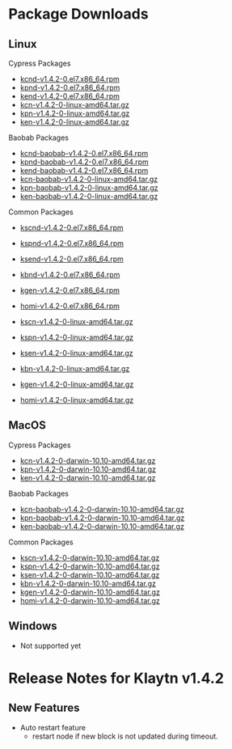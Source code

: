 # Package Downloads <a id="package-downloads"></a>

## Linux <a id="linux"></a>

Cypress Packages

- [kcnd-v1.4.2-0.el7.x86_64.rpm](http://packages.klaytn.net/klaytn/v1.4.2/kcnd-v1.4.2-0.el7.x86_64.rpm)
- [kpnd-v1.4.2-0.el7.x86_64.rpm](http://packages.klaytn.net/klaytn/v1.4.2/kpnd-v1.4.2-0.el7.x86_64.rpm)
- [kend-v1.4.2-0.el7.x86_64.rpm](http://packages.klaytn.net/klaytn/v1.4.2/kend-v1.4.2-0.el7.x86_64.rpm)
- [kcn-v1.4.2-0-linux-amd64.tar.gz](http://packages.klaytn.net/klaytn/v1.4.2/kcn-v1.4.2-0-linux-amd64.tar.gz)
- [kpn-v1.4.2-0-linux-amd64.tar.gz](http://packages.klaytn.net/klaytn/v1.4.2/kpn-v1.4.2-0-linux-amd64.tar.gz)
- [ken-v1.4.2-0-linux-amd64.tar.gz](http://packages.klaytn.net/klaytn/v1.4.2/ken-v1.4.2-0-linux-amd64.tar.gz)

Baobab Packages

- [kcnd-baobab-v1.4.2-0.el7.x86_64.rpm](http://packages.klaytn.net/klaytn/v1.4.2/kcnd-baobab-v1.4.2-0.el7.x86_64.rpm)
- [kpnd-baobab-v1.4.2-0.el7.x86_64.rpm](http://packages.klaytn.net/klaytn/v1.4.2/kpnd-baobab-v1.4.2-0.el7.x86_64.rpm)
- [kend-baobab-v1.4.2-0.el7.x86_64.rpm](http://packages.klaytn.net/klaytn/v1.4.2/kend-baobab-v1.4.2-0.el7.x86_64.rpm)
- [kcn-baobab-v1.4.2-0-linux-amd64.tar.gz](http://packages.klaytn.net/klaytn/v1.4.2/kcn-baobab-v1.4.2-0-linux-amd64.tar.gz)
- [kpn-baobab-v1.4.2-0-linux-amd64.tar.gz](http://packages.klaytn.net/klaytn/v1.4.2/kpn-baobab-v1.4.2-0-linux-amd64.tar.gz)
- [ken-baobab-v1.4.2-0-linux-amd64.tar.gz](http://packages.klaytn.net/klaytn/v1.4.2/ken-baobab-v1.4.2-0-linux-amd64.tar.gz)

Common Packages

- [kscnd-v1.4.2-0.el7.x86_64.rpm](http://packages.klaytn.net/klaytn/v1.4.2/kscnd-v1.4.2-0.el7.x86_64.rpm)

- [kspnd-v1.4.2-0.el7.x86_64.rpm](http://packages.klaytn.net/klaytn/v1.4.2/kspnd-v1.4.2-0.el7.x86_64.rpm)

- [ksend-v1.4.2-0.el7.x86_64.rpm](http://packages.klaytn.net/klaytn/v1.4.2/ksend-v1.4.2-0.el7.x86_64.rpm)

- [kbnd-v1.4.2-0.el7.x86_64.rpm](http://packages.klaytn.net/klaytn/v1.4.2/kbnd-v1.4.2-0.el7.x86_64.rpm)

- [kgen-v1.4.2-0.el7.x86_64.rpm](http://packages.klaytn.net/klaytn/v1.4.2/kgen-v1.4.2-0.el7.x86_64.rpm)

- [homi-v1.4.2-0.el7.x86_64.rpm](http://packages.klaytn.net/klaytn/v1.4.2/homi-v1.4.2-0.el7.x86_64.rpm)

- [kscn-v1.4.2-0-linux-amd64.tar.gz](http://packages.klaytn.net/klaytn/v1.4.2/kscn-v1.4.2-0-linux-amd64.tar.gz)

- [kspn-v1.4.2-0-linux-amd64.tar.gz](http://packages.klaytn.net/klaytn/v1.4.2/kspn-v1.4.2-0-linux-amd64.tar.gz)

- [ksen-v1.4.2-0-linux-amd64.tar.gz](http://packages.klaytn.net/klaytn/v1.4.2/ksen-v1.4.2-0-linux-amd64.tar.gz)

- [kbn-v1.4.2-0-linux-amd64.tar.gz](http://packages.klaytn.net/klaytn/v1.4.2/kbn-v1.4.2-0-linux-amd64.tar.gz)

- [kgen-v1.4.2-0-linux-amd64.tar.gz](http://packages.klaytn.net/klaytn/v1.4.2/kgen-v1.4.2-0-linux-amd64.tar.gz)

- [homi-v1.4.2-0-linux-amd64.tar.gz](http://packages.klaytn.net/klaytn/v1.4.2/homi-v1.4.2-0-linux-amd64.tar.gz)

## MacOS <a id="macos"></a>

Cypress Packages

- [kcn-v1.4.2-0-darwin-10.10-amd64.tar.gz](http://packages.klaytn.net/klaytn/v1.4.2/kcn-v1.4.2-0-darwin-10.10-amd64.tar.gz)
- [kpn-v1.4.2-0-darwin-10.10-amd64.tar.gz](http://packages.klaytn.net/klaytn/v1.4.2/kpn-v1.4.2-0-darwin-10.10-amd64.tar.gz)
- [ken-v1.4.2-0-darwin-10.10-amd64.tar.gz](http://packages.klaytn.net/klaytn/v1.4.2/ken-v1.4.2-0-darwin-10.10-amd64.tar.gz)

Baobab Packages

- [kcn-baobab-v1.4.2-0-darwin-10.10-amd64.tar.gz](http://packages.klaytn.net/klaytn/v1.4.2/kcn-baobab-v1.4.2-0-darwin-10.10-amd64.tar.gz)
- [kpn-baobab-v1.4.2-0-darwin-10.10-amd64.tar.gz](http://packages.klaytn.net/klaytn/v1.4.2/kpn-baobab-v1.4.2-0-darwin-10.10-amd64.tar.gz)
- [ken-baobab-v1.4.2-0-darwin-10.10-amd64.tar.gz](http://packages.klaytn.net/klaytn/v1.4.2/ken-baobab-v1.4.2-0-darwin-10.10-amd64.tar.gz)

Common Packages

- [kscn-v1.4.2-0-darwin-10.10-amd64.tar.gz](http://packages.klaytn.net/klaytn/v1.4.2/kscn-v1.4.2-0-darwin-10.10-amd64.tar.gz)
- [kspn-v1.4.2-0-darwin-10.10-amd64.tar.gz](http://packages.klaytn.net/klaytn/v1.4.2/kspn-v1.4.2-0-darwin-10.10-amd64.tar.gz)
- [ksen-v1.4.2-0-darwin-10.10-amd64.tar.gz](http://packages.klaytn.net/klaytn/v1.4.2/ksen-v1.4.2-0-darwin-10.10-amd64.tar.gz)
- [kbn-v1.4.2-0-darwin-10.10-amd64.tar.gz](http://packages.klaytn.net/klaytn/v1.4.2/kbn-v1.4.2-0-darwin-10.10-amd64.tar.gz)
- [kgen-v1.4.2-0-darwin-10.10-amd64.tar.gz](http://packages.klaytn.net/klaytn/v1.4.2/kgen-v1.4.2-0-darwin-10.10-amd64.tar.gz)
- [homi-v1.4.2-0-darwin-10.10-amd64.tar.gz](http://packages.klaytn.net/klaytn/v1.4.2/homi-v1.4.2-0-darwin-10.10-amd64.tar.gz)

## Windows <a id="windows"></a>

- Not supported yet

# Release Notes for Klaytn v1.4.2 <a id="release-notes-for-klaytn-v1-4-2"></a>

## New Features <a id="new-features"></a>

- Auto restart feature
  - restart node if new block is not updated during timeout.
